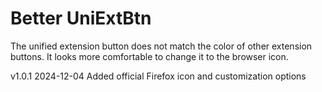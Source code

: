 
# Better UniExtBtn

The unified extension button does not match the color of other extension buttons. It looks more comfortable to change it to the browser icon.

v1.0.1  2024-12-04
Added official Firefox icon and customization options
